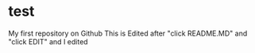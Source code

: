 test
====

My first repository on Github
This is Edited after "click README.MD" and "click EDIT" and I edited
